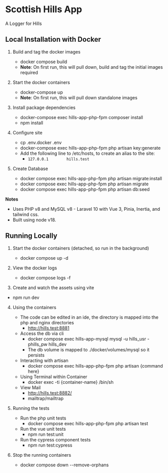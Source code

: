# Scottish Hills App

A Logger for Hills

## Local Installation with Docker

1. Build and tag the docker images

    - docker compose build
    - **Note**: On first run, this will pull down, build and tag the initial images required

2. Start the docker containers

    - docker-compose up
    - **Note**: On first run, this will pull down standalone images

3. Install package dependencies

    - docker-compose exec hills-app-php-fpm composer install
    - npm install

4. Configure site

    - cp .env.docker .env
    - docker-compose exec hills-app-php-fpm php artisan key:generate
    - Add the following line to /etc/hosts, to create an alias to the site:
        - `127.0.0.1        hills.test`

5. Create Database
    - docker compose exec hills-app-php-fpm php artisan migrate:install
    - docker compose exec hills-app-php-fpm php artisan migrate
    - docker compose exec hills-app-php-fpm php artisan db:seed

**Notes**

-   Uses PHP v8 and MySQL v8 - Laravel 10 with Vue 3, Pinia, Inertia, and tailwind css.
-   Built using node v18.

## Running Locally

1. Start the docker containers (detached, so run in the background)

    - docker compose up -d

2. View the docker logs

    - docker compose logs -f

3. Create and watch the assets using vite

-   npm run dev

4. Using the containers

    - The code can be edited in an ide, the directory is mapped into the php and nginx directories
        - http://hills.test:8881
    - Access the db via cli
        - docker compose exec hills-app-mysql mysql -u hills_usr -phills_pw hills_dev
        - The db volume is mapped to ./docker/volumes/mysql so it persists
    - Interacting with artisan
        - docker compose exec hills-app-php-fpm php artisan {command here}
    - Using Terminal within Container
        - docker exec -ti {container-name} /bin/sh
    - View Mail
        - http://hills.test:8882/
        - mailtrap/mailtrap

5. Running the tests

    - Run the php unit tests
        - docker compose exec hills-app-php-fpm php artisan test
    - Run the vue unit tests
        - npm run test:unit
    - Run the cypress component tests
        - npm run test:cypress

6. Stop the running containers
    - docker compose down --remove-orphans
